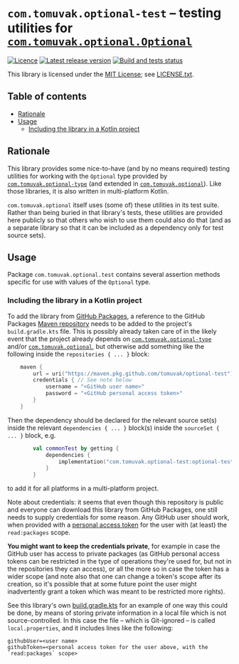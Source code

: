 # `com.tomuvak.optional-test` – testing utilities for [`com.tomuvak.optional.Optional`]
[![Licence][1]][2]
[![Latest release version][3]][4]
[![Build and tests status][5]][6]

This library is licensed under the [MIT License](https://en.wikipedia.org/wiki/MIT_License);
see [LICENSE.txt](LICENSE.txt).

## Table of contents
* [Rationale](#rationale)
* [Usage](#usage)
  * [Including the library in a Kotlin project](#including-the-library-in-a-kotlin-project)

## Rationale
This library provides some nice-to-have (and by no means required) testing utilities for working with the `Optional`
type provided by [`com.tomuvak.optional-type`] (and extended in [`com.tomuvak.optional`]). Like those libraries, it is
also written in multi-platform Kotlin.

`com.tomuvak.optional` itself uses (some of) these utilities in its test suite. Rather than being buried in that
library's tests, these utilities are provided here publicly so that others who wish to use them could also do that (and
as a separate library so that it can be included as a dependency only for test source sets).

## Usage
Package `com.tomuvak.optional.test` contains several assertion methods specific for use with values of the `Optional`
type.

### Including the library in a Kotlin project
To add the library from
[GitHub Packages](https://docs.github.com/en/packages/learn-github-packages/introduction-to-github-packages), a
reference to the GitHub Packages
[Maven repository](https://maven.apache.org/guides/introduction/introduction-to-repositories.html) needs to be added to
the project's `build.gradle.kts` file. This is possibly already taken care of
in the likely event that the project already depends on [`com.tomuvak.optional-type`] and/or [`com.tomuvak.optional`],
but otherwise add something like the following inside the `repositories { ... }` block:

```kotlin
    maven {
        url = uri("https://maven.pkg.github.com/tomuvak/optional-test")
        credentials { // See note below
            username = "<GitHub user name>"
            password = "<GitHub personal access token>"
        }
    }
```

Then the dependency should be declared for the relevant source set(s) inside the relevant `dependencies { ... }`
block(s) inside the `sourceSet { ... }` block, e.g.

```kotlin
        val commonTest by getting {
            dependencies {
                implementation("com.tomuvak.optional-test:optional-test:0.0.3")
            }
        }
```

to add it for all platforms in a multi-platform project.

Note about credentials: it seems that even though this repository is public and everyone can download this library from
GitHub Packages, one still needs to supply credentials for some reason. Any GitHub user should work, when provided with
a [personal access
token](https://docs.github.com/en/authentication/keeping-your-account-and-data-secure/creating-a-personal-access-token)
for the user with (at least) the `read:packages` scope.

**You might want to keep the credentials private**, for example in case the GitHub user has access to private packages
(as GitHub personal access tokens can be restricted in the type of operations they're used for, but not in the
repositories they can access), or all the more so in case the token has a wider scope (and note also that one can change
a token's scope after its creation, so it's possible that at some future point the user might inadvertently grant a
token which was meant to be restricted more rights).

See this library's own [build.gradle.kts](build.gradle.kts) for an example of one way this could be done, by means of
storing private information in a local file which is not source-controlled. In this case the file – which is Git-ignored
– is called `local.properties`, and it includes lines like the following:

```properties
githubUser=<user name>
githubToken=<personal access token for the user above, with the `read:packages` scope>
```

[1]: https://img.shields.io/github/license/tomuvak/optional-test?label=Licence
[2]: LICENSE.txt
[3]: https://img.shields.io/github/v/tag/tomuvak/optional-test?label=Latest%20release
[4]: https://github.com/tomuvak/optional-test/tags
[5]: https://github.com/tomuvak/optional-test/actions/workflows/check-on-push.yaml/badge.svg
[6]: https://github.com/tomuvak/optional-test/actions/workflows/check-on-push.yaml
[`com.tomuvak.optional.Optional`]: https://github.com/tomuvak/optional-type/blob/main/src/commonMain/kotlin/Optional.kt
[`com.tomuvak.optional-type`]: https://github.com/tomuvak/optional-type
[`com.tomuvak.optional`]: https://github.com/tomuvak/optional
